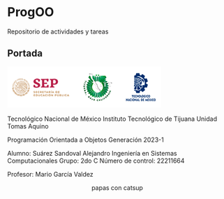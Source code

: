 # ProgOO
Repositorio de actividades y tareas

## Portada
![](./img/ParadigmaOO/gxaEVLb.png "Logos Oficiales")

Tecnológico Nacional de México
Instituto Tecnológico de Tijuana 
Unidad Tomas Aquino

Programación Orientada a Objetos
Generación 2023-1

Alumno: Suárez Sandoval Alejandro
Ingeniería en Sistemas Computacionales
Grupo: 2do C
Número de control: 22211664

Profesor: Mario García Valdez</center>

<p align="center">papas con catsup</p>
